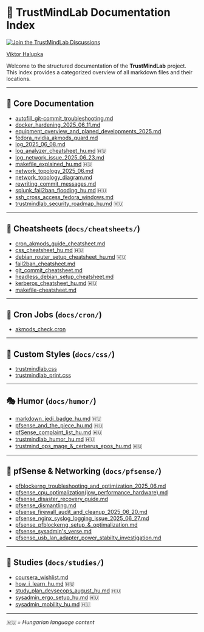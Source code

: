 
# 📘 TrustMindLab Documentation Index

[![Join the TrustMindLab Discussions](https://img.shields.io/badge/💬_Join-TrustMindLab-blueviolet)](https://github.com/goAuD/MyHomeLab/discussions/1)  
<div class="badge-base LI-profile-badge" data-locale="hu_HU" data-size="medium" data-theme="light" data-type="VERTICAL" data-vanity="viktor-halupka-weiz" data-version="v1">
  <a class="badge-base__link LI-simple-link" href="https://at.linkedin.com/in/viktor-halupka-weiz?trk=profile-badge">Viktor Halupka</a>
</div>

Welcome to the structured documentation of the **TrustMindLab** project.  
This index provides a categorized overview of all markdown files and their locations.

---

## 🧠 Core Documentation

- [autofill_git-commit_troubleshooting.md](autofill_git-commit_troubleshooting.md)
- [docker_hardening_2025_06_11.md](docker_hardening_2025_06_11.md)
- [equipment_overview_and_planed_developments_2025.md](equipment_overview_and_planed_developments_2025.md)
- [fedora_nvidia_akmods_guard.md](fedora_nvidia_akmods_guard.md)
- [log_2025_06_08.md](log_2025_06_08.md)
- [log_analyzer_cheatsheet_hu.md](log_analyzer_cheatsheet_hu.md) 🇭🇺
- [log_network_issue_2025_06_23.md](log_network_issue_2025_06_23.md)
- [makefile_explained_hu.md](makefile_explained_hu.md) 🇭🇺
- [network_topology_2025_06.md](network_topology_2025_06.md)
- [network_topology_diagram.md](network_topology_diagram.md)
- [rewriting_commit_messages.md](rewriting_commit_messages.md)
- [splunk_fail2ban_flooding_hu.md](splunk_fail2ban_flooding_hu.md) 🇭🇺
- [ssh_cross_access_fedora_windows.md](ssh_cross_access_fedora_windows.md)
- [trustmindlab_security_roadmap_hu.md](trustmindlab_security_roadmap_hu.md) 🇭🇺

---

## 🧾 Cheatsheets (`docs/cheatsheets/`)

- [cron_akmods_guide_cheatsheet.md](cheatsheets/cron_akmods_guide_cheatsheet.md)
- [css_cheatsheet_hu.md](cheatsheets/css_cheatsheet_hu.md) 🇭🇺
- [debian_router_setup_cheatsheet_hu.md](cheatsheets/debian_router_setup_cheatsheet_hu.md) 🇭🇺
- [fail2ban_cheatsheet.md](cheatsheets/fail2ban_cheatsheet.md)
- [git_commit_cheatsheet.md](cheatsheets/git_commit_cheatsheet.md)
- [headless_debian_setup_cheatsheet.md](cheatsheets/headless_debian_setup_cheatsheet.md)
- [kerberos_cheatsheet_hu.md](cheatsheets/kerberos_cheatsheet_hu.md) 🇭🇺
- [makefile-cheatsheet.md](cheatsheets/makefile-cheatsheet.md)

---

## 🔄 Cron Jobs (`docs/cron/`)

- [akmods_check.cron](cron/akmods_check.cron)

---

## 🎨 Custom Styles (`docs/css/`)

- [trustmindlab.css](css/trustmindlab.css)
- [trustmindlab_print.css](css/trustmindlab_print.css)

---

## 🎭 Humor (`docs/humor/`)

- [markdown_jedi_badge_hu.md](humor/markdown_jedi_badge_hu.md) 🇭🇺
- [pfsense_and_the_piece_hu.md](humor/pfsense_and_the_piece_hu.md) 🇭🇺
- [pfSense_complaint_list_hu.md](humor/pfSense_complaint_list_hu.md) 🇭🇺
- [trustmindlab_humor_hu.md](humor/trustmindlab_humor_hu.md) 🇭🇺
- [trustmind_ops_mage_&_cerberus_epos_hu.md](humor/trustmind_ops_mage_&_cerberus_epos_hu.md) 🇭🇺

---

## 🔐 pfSense & Networking (`docs/pfsense/`)

- [pfblockerng_troubleshooting_and_optimization_2025_06.md](pfsense/pfblockerng_troubleshooting_and_optimization_2025_06.md)
- [pfsense_cpu_optimalization(low_performance_hardware).md](pfsense/pfsense_cpu_optimalization(low_performance_hardware).md)
- [pfsense_disaster_recovery_guide.md](pfsense/pfsense_disaster_recovery_guide.md)
- [pfsense_dismantling.md](pfsense/pfsense_dismantling.md)
- [pfsense_firewall_audit_and_cleanup_2025_06_20.md](pfsense/pfsense_firewall_audit_and_cleanup_2025_06_20.md)
- [pfsense_nginx_syslog_logging_issue_2025_06_27.md](pfsense/pfsense_nginx_syslog_logging_issue_2025_06_27.md)
- [pfsense_pfblockerng_setup_&_optimalization.md](pfsense/pfsense_pfblockerng_setup_&_optimalization.md)
- [pfsense_sysadmin's_verse.md](pfsense/pfsense_sysadmin's_verse.md)
- [pfsense_usb_lan_adapter_power_stabilty_investigation.md](pfsense/pfsense_usb_lan_adapter_power_stabilty_investigation.md)

---

## 🧪 Studies (`docs/studies/`)

- [coursera_wishlist.md](studies/coursera_wishlist.md)
- [how_i_learn_hu.md](studies/how_i_learn_hu.md) 🇭🇺
- [study_plan_devsecops_august_hu.md](studies/study_plan_devsecops_august_hu.md) 🇭🇺
- [sysadmin_ergo_setup_hu.md](studies/sysadmin_ergo_setup_hu.md) 🇭🇺
- [sysadmin_mobility_hu.md](studies/sysadmin_mobility_hu.md) 🇭🇺

---

*🇭🇺 = Hungarian language content*
